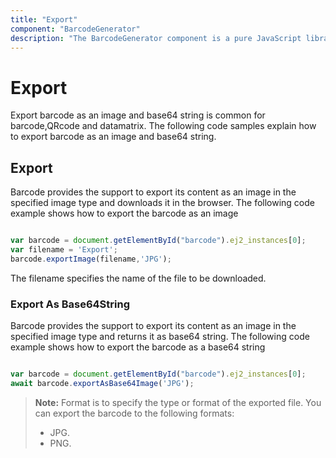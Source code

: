 ```yaml
---
title: "Export"
component: "BarcodeGenerator"
description: "The BarcodeGenerator component is a pure JavaScript library which will convert a string to barcode and show it to the user. This supports the major 1D and 2D barcodes including the coda bar, code 128, QR Code."
---
```


# Export

Export barcode as an image and base64 string is common for barcode,QRcode and datamatrix. The following code samples explain how to export barcode as an image and base64 string.

## Export

Barcode provides the support to export its content as an image in the specified image type and downloads it in the browser.
The following code example shows how to export the barcode as an image

```typescript

var barcode = document.getElementById("barcode").ej2_instances[0];
var filename = 'Export';
barcode.exportImage(filename,'JPG');

```

The filename specifies the name of the file to be downloaded.

### Export As Base64String

Barcode provides the support to export its content as an image in the specified image type and returns it as base64 string.
The following code example shows how to export the barcode as a base64 string

```typescript

var barcode = document.getElementById("barcode").ej2_instances[0];
await barcode.exportAsBase64Image('JPG');

```

>**Note:**
>Format is to specify the type or format of the exported file. You can export the barcode to the following formats:
>* JPG.
>* PNG.